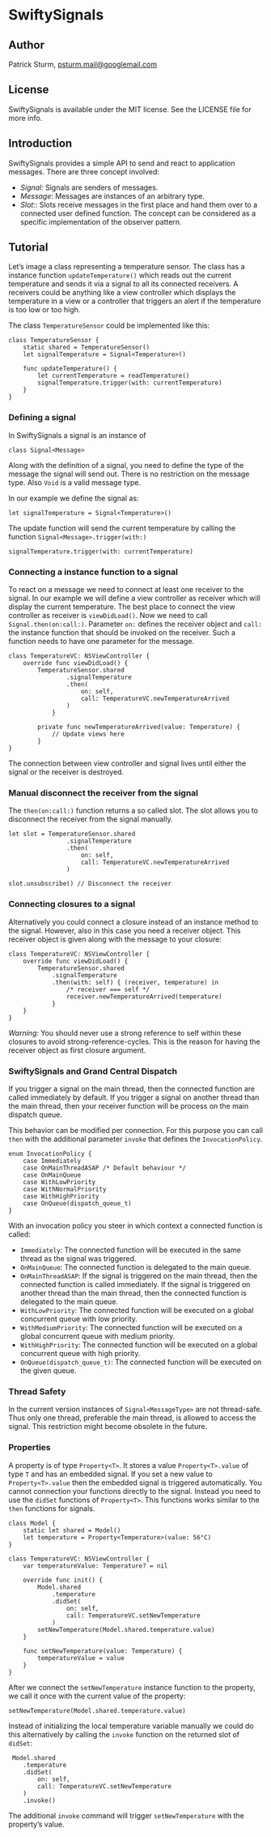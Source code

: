 # SwiftySignals

## Author
Patrick Sturm, psturm.mail@googlemail.com

## License
SwiftySignals is available under the MIT license. See the LICENSE file for more info.

## Introduction
SwiftySignals provides a simple API to send and react to application messages.
There are three concept involved:
- *Signal:* Signals are senders of messages.
- *Message*: Messages are instances of an arbitrary type.
- *Slot:*: Slots receive messages in the first place and hand them over to a connected user defined function.
The concept can be considered as a specific implementation of the observer pattern.

## Tutorial
Let’s image a class representing a temperature sensor. The class has a instance function `updateTemperature()` which reads out the current temperature and sends it via a signal to all its connected receivers. A receivers could be anything like a view controller which displays the temperature in a view or a controller that triggers an alert if the temperature is too low or too high.

The class `TemperatureSensor` could be implemented like this:

	class TemperatureSensor {
	    static shared = TemperatureSensor()
	    let signalTemperature = Signal<Temperature>()
	
	    func updateTemperature() {
	        let currentTemperature = readTemperature()
	        signalTemperature.trigger(with: currentTemperature)
	    }
	}

### Defining a signal
In SwiftySignals a signal is an instance of

	class Signal<Message>

Along with the definition of a signal, you need to define the type of the message the signal will send out. There is no restriction on the message type. Also `Void` is a valid message type.

In our example we define the signal as:

	let signalTemperature = Signal<Temperature>()

The update function will send the current temperature by calling the function `Signal<Message>.trigger(with:)`

	signalTemperature.trigger(with: currentTemperature)

### Connecting a instance function to a signal
To react on a message we need to connect at least one receiver to the signal. In our example we will define a view controller as receiver which will display the current temperature.
The best place to connect the view controller as receiver is `viewDidLoad()`.  Now we need to call `Signal.then(on:call:)`. Parameter `on:` defines the receiver object and `call:` the instance function that should be invoked on the receiver. Such a function needs to have one parameter for the message.

	class TemperatureVC: NSViewController {
	    override func viewDidLoad() {
	        TemperatureSensor.shared
	                .signalTemperature
	                .then(
	                    on: self, 
	                    call: TemperatureVC.newTemperatureArrived
	                )
	            }
	
	        private func newTemperatureArrived(value: Temperature) {
	            // Update views here
	        }
	}

The connection between view controller and signal lives until either the signal or the receiver is destroyed.

### Manual disconnect the receiver from the signal
The `then(on:call:)` function returns a so called slot. The slot allows you to disconnect the receiver from the signal manually.

	let slot = TemperatureSensor.shared
	                .signalTemperature
	                .then(
	                    on: self, 
	                    call: TemperatureVC.newTemperatureArrived
	                )
	
	slot.unsubscribe() // Disconnect the receiver

### Connecting closures to a signal
Alternatively you could connect a closure instead of an instance method to the signal. However, also in this case you need a receiver object. This receiver object is given along with the message to your closure:

	class TemperatureVC: NSViewController {
	    override func viewDidLoad() {
	        TemperatureSensor.shared
	            .signalTemperature
	            .then(with: self) { (receiver, temperature) in
	                /* receiver === self */
	                receiver.newTemperatureArrived(temperature)
	            }
	    }
	}

*Warning:* You should never use a strong reference to self within these closures to avoid strong-reference-cycles. This is the reason for having the receiver object as first closure argument.

### SwiftySignals and Grand Central Dispatch
If you trigger a signal on the main thread, then the connected function are called immediately by default. If you trigger a signal on another thread than the main thread, then your receiver function will be process on the main dispatch queue.

This behavior can be modified per connection. For this purpose you can call `then` with the additional parameter `invoke` that defines the `InvocationPolicy`.

	enum InvocationPolicy {
	    case Immediately
	    case OnMainThreadASAP /* Default behaviour */
	    case OnMainQueue
	    case WithLowPriority
	    case WithNormalPriority
	    case WithHighPriority
	    case OnQueue(dispatch_queue_t)
	}

With an invocation policy you steer in which context a connected function is called:
- `Immediately`: The connected function will be executed in the same thread as the signal was triggered.
- `OnMainQueue`: The connected function is delegated to the main queue.
- `OnMainThreadASAP`: If the signal is triggered on the main thread, then the connected function is called immediately. If the signal is triggered on another thread than the main thread, then the connected function is delegated to the main queue.
- `WithLowPriority`: The connected function will be executed on a global concurrent queue with low priority.
- `WithMediumPriority`: The connected function will be executed on a global concurrent queue with medium priority.
- `WithHighPriority`: The connected function will be executed on a global concurrent queue with high priority.
- `OnQueue(dispatch_queue_t)`: The connected function will be executed on the given queue.

### Thread Safety
In the current version instances of `Signal<MessageType>` are not thread-safe. Thus only one thread, preferable the main thread, is allowed to access the signal. This restriction might become obsolete in the future.

### Properties
A property is of type `Property<T>`. It stores a value `Property<T>.value` of type `T` and has an embedded signal. If you set a new value to `Property<T>.value` then the embedded signal is triggered automatically.
You cannot connection your functions directly to the signal. Instead you need to use the `didSet` functions of `Property<T>`. This functions works similar to the `then` functions for signals.

	class Model {
	    static let shared = Model()
	    let temperature = Property<Temperature>(value: 56°C)
	}
	
	class TemperatureVC: NSViewController {
	    var temperatureValue: Temperature? = nil
	
	    override func init() {
	        Model.shared
	            .temperature
	            .didSet(
	                on: self, 
	                call: TemperatureVC.setNewTemperature
	            )
	        setNewTemperature(Model.shared.temperature.value)
	    }
	
	    func setNewTemperature(value: Temperature) {
	        temperatureValue = value
	    }
	}

After we connect the `setNewTemperature` instance function to the property, we call it once with the current value of the property:

	setNewTemperature(Model.shared.temperature.value)

Instead of initializing the local temperature variable manually we could do this alternatively by calling the `invoke` function on the returned slot of `didSet`:

	 Model.shared
		.temperature
		.didSet(
			on: self, 
			call: TemperatureVC.setNewTemperature
		)
		.invoke()

The additional `invoke` command will trigger `setNewTemperature` with the property’s value.